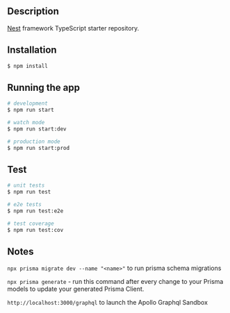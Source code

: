 ## Description

[Nest](https://github.com/nestjs/nest) framework TypeScript starter repository.

## Installation

```bash
$ npm install
```

## Running the app

```bash
# development
$ npm run start

# watch mode
$ npm run start:dev

# production mode
$ npm run start:prod
```

## Test

```bash
# unit tests
$ npm run test

# e2e tests
$ npm run test:e2e

# test coverage
$ npm run test:cov
```

## Notes

`npx prisma migrate dev --name "<name>"` to run prisma schema migrations

`npx prisma generate` - run this command after every change to your Prisma models to update your generated Prisma Client.

`http://localhost:3000/graphql` to launch the Apollo Graphql Sandbox

